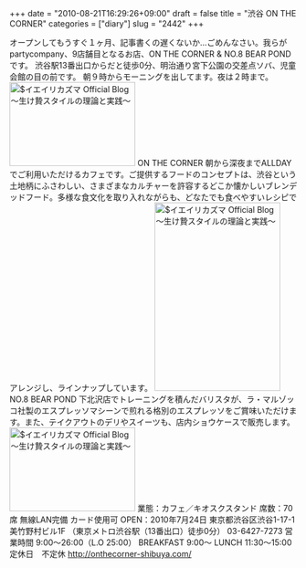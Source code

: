 +++
date = "2010-08-21T16:29:26+09:00"
draft = false
title = "渋谷 ON THE CORNER"
categories = ["diary"]
slug = "2442"
+++

オープンしてもうすぐ１ヶ月、記事書くの遅くないか…ごめんなさい。我らがpartycompany、9店舗目となるお店、ON THE CORNER & NO.8 BEAR POND です。
渋谷駅13番出口からだと徒歩0分、明治通り宮下公園の交差点ソバ、児童会館の目の前です。
朝９時からモーニングを出してます。夜は２時まで。
<a href="/images/ameblo/blog_import_4f7a39d9d7049.jpg"><img src="/images/ameblo/blog_import_4f7a39d95539e.jpg"  alt="$イエイリカズマ Official Blog ～生け贄スタイルの理論と実践～" width="220" height="147" border="0" /></a>
ON THE CORNER
朝から深夜までALLDAYでご利用いただけるカフェです。ご提供するフードのコンセプトは、渋谷という土地柄にふさわしい、さまざまなカルチャーを許容するどこか懐かしいブレンデッドフード。多様な食文化を取り入れながらも、どなたでも食べやすいレシピでアレンジし、ラインナップしています。
<a href="/images/ameblo/blog_import_4f7a39db105dc.jpg"><img src="/images/ameblo/blog_import_4f7a39da56c9a.jpg"  alt="$イエイリカズマ Official Blog ～生け贄スタイルの理論と実践～" width="220" height="330" border="0" /></a>
NO.8 BEAR POND
下北沢店でトレーニングを積んだバリスタが、ラ・マルゾッコ社製のエスプレッソマシーンで煎れる格別のエスプレッソをご賞味いただけます。また、テイクアウトのデリやスイーツも、店内ショウケースで販売します。
<a href="/images/ameblo/blog_import_4f7a39dbd8a2b.jpg"><img src="/images/ameblo/blog_import_4f7a39db574a3.jpg"  alt="$イエイリカズマ Official Blog ～生け贄スタイルの理論と実践～" width="220" height="147" border="0" /></a>
業態：カフェ／キオスクスタンド
席数：70席
無線LAN完備
カード使用可
OPEN：2010年7月24日
東京都渋谷区渋谷1-17-1　美竹野村ビル1F
（東京メトロ渋谷駅（13番出口）徒歩0分）
03-6427-7273
営業時間
9:00～26:00（L.O 25:00）
BREAKFAST 9:00～
LUNCH 11:30～15:00
定休日　不定休
<a href="http://onthecorner-shibuya.com/" target="_blank">http://onthecorner-shibuya.com/</a>
